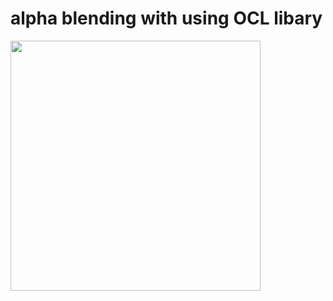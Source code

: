 # alpha blending with using OCL libary

<img src= "https://github.com/zaabta/Digital-Image-processing/blob/main/alpha%20blending/ezgif.com-gif-maker%20(3).gif?raw=true" alt="" width = 400px/>
